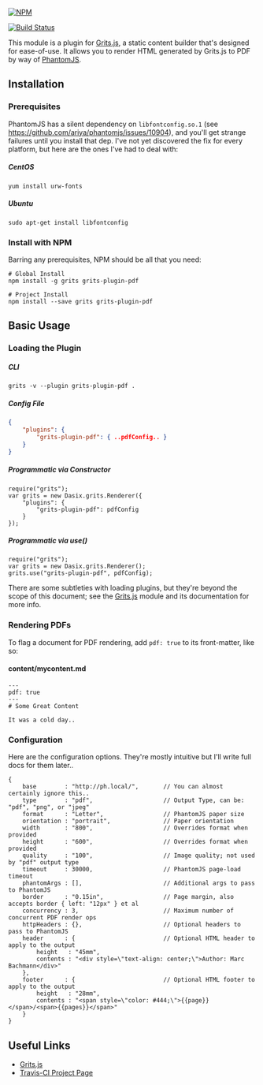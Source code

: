 [![NPM](https://nodei.co/npm/grits-plugin-pdf.png?downloads=true&downloadRank=true&stars=true)](https://nodei.co/npm/grits-plugin-pdf/)

[![Build Status](https://travis-ci.org/Dasix/grits-plugin-pdf.svg?branch=master)](https://travis-ci.org/Dasix/grits-plugin-pdf/)

This module is a plugin for [Grits.js](https://github.com/Dasix/grits), a static
content builder that's designed for ease-of-use.  It allows you to render HTML
generated by Grits.js to PDF by way of [PhantomJS](http://phantomjs.org/).

## Installation

### Prerequisites

PhantomJS has a silent dependency on `libfontconfig.so.1` (see https://github.com/ariya/phantomjs/issues/10904),
and you'll get strange failures until you install that dep.  I've not yet discovered
the fix for every platform, but here are the ones I've had to deal with:

##### CentOS
```
yum install urw-fonts
```

##### Ubuntu
```
sudo apt-get install libfontconfig
```

### Install with NPM

Barring any prerequisites, NPM should be all that you need:
```
# Global Install
npm install -g grits grits-plugin-pdf

# Project Install
npm install --save grits grits-plugin-pdf
```

## Basic Usage

### Loading the Plugin

##### CLI
```
grits -v --plugin grits-plugin-pdf .
```

##### Config File
```json
{
	"plugins": {
		"grits-plugin-pdf": { ..pdfConfig.. }
	}
}
```

##### Programmatic via Constructor
```
require("grits");
var grits = new Dasix.grits.Renderer({
	"plugins": {
		"grits-plugin-pdf": pdfConfig
	}
});
```

##### Programmatic via use()
```
require("grits");
var grits = new Dasix.grits.Renderer();
grits.use("grits-plugin-pdf", pdfConfig);
```

There are some subtleties with loading plugins, but they're beyond the scope of
this document; see the [Grits.js](https://github.com/Dasix/grits) module and its documentation for more info.

### Rendering PDFs

To flag a document for PDF rendering, add `pdf: true` to its front-matter, like so:

#### content/mycontent.md
```
---
pdf: true
---
# Some Great Content

It was a cold day..
```

### Configuration

Here are the configuration options.  They're mostly intuitive but I'll write
full docs for them later..

```
{
	base		: "http://ph.local/",		// You can almost certainly ignore this..
	type        : "pdf",					// Output Type, can be: "pdf", "png", or "jpeg"
	format      : "Letter",					// PhantomJS paper size
	orientation : "portrait",				// Paper orientation	
	width       : "800",					// Overrides format when provided
	height      : "600",					// Overrides format when provided
	quality     : "100",					// Image quality; not used by "pdf" output type
	timeout     : 30000,					// PhantomJS page-load timeout
	phantomArgs : [],						// Additional args to pass to PhantomJS
	border      : "0.15in",					// Page margin, also accepts border { left: "12px" } et al
	concurrency : 3,						// Maximum number of concurrent PDF render ops
	httpHeaders : {},						// Optional headers to pass to PhantomJS
	header      : {							// Optional HTML header to apply to the output
		height   : "45mm",
		contents : "<div style=\"text-align: center;\">Author: Marc Bachmann</div>"
	},
	footer      : {							// Optional HTML footer to apply to the output
		height   : "28mm",
		contents : "<span style=\"color: #444;\">{{page}}</span>/<span>{{pages}}</span>"
	}
}
```

## Useful Links

* [Grits.js](https://github.com/Dasix/grits)
* [Travis-CI Project Page](https://travis-ci.org/Dasix/grits-plugin-pdf/)

